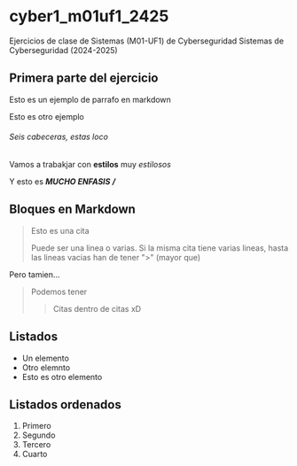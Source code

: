 # cyber1_m01uf1_2425
Ejercicios de clase de Sistemas (M01-UF1) de Cyberseguridad
Sistemas de Cyberseguridad (2024-2025)

## Primera parte del ejercicio

Esto es un ejemplo de parrafo en markdown

Esto es otro ejemplo

###### Seis cabeceras, estas loco

Vamos a trabakjar con **estilos** muy *estilosos*

Y esto es ***MUCHO ENFASIS*** ***/***

## Bloques en Markdown
>Esto es una cita
>
>Puede ser una linea o varias. Si la misma cita tiene varias lineas, hasta
>las lineas vacias han de tener ">" (mayor que)

Pero tamien...

>Podemos tener
>> Citas dentro de citas xD

## Listados

- Un elemento
- Otro elemnto
- Esto es otro elemento

## Listados ordenados
1. Primero
2. Segundo
3. Tercero
4. Cuarto

